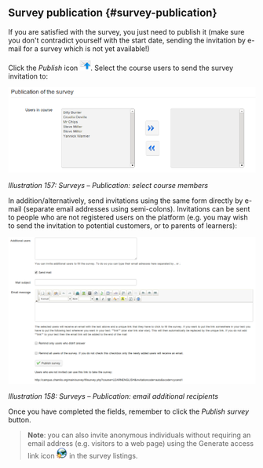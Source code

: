 ## Survey publication {#survey-publication}

If you are satisfied with the survey, you just need to publish it (make sure you don&#039;t contradict yourself with the start date, sending the invitation by e-mail for a survey which is not yet available!)

Click the _Publish_ icon ![](../assets/graphics293.png). Select the course users to send the survey invitation to:

![](../assets/images226.png)

*Illustration 157: Surveys – Publication: select course members*

In addition/alternatively, send invitations using the same form directly by e-mail (separate email addresses using semi-colons). Invitations can be sent to people who are not registered users on the platform (e.g. you may wish to send the invitation to potential customers, or to parents of learners):

![](../assets/graphics296.png)

*Illustration 158: Surveys – Publication: email additional recipients*

Once you have completed the fields, remember to click the _Publish survey_ button.

> **Note**: you can also invite anonymous individuals without requiring an email address (e.g. visitors to a web page) using the Generate access link icon ![](../assets/graphics294.png) in the survey listings.